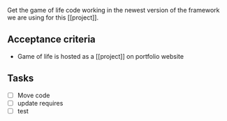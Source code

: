 Get the game of life code working in the newest version of the framework we are using for this [[project]].

## Acceptance criteria

- Game of life is hosted as a [[project]] on portfolio website

## Tasks
- [ ] Move code 
- [ ] update requires
- [ ] test